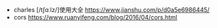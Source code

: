 - charles [/tʃɑːlz/]使用大全
https://www.jianshu.com/p/d0a5e6986445/
- cors
https://www.ruanyifeng.com/blog/2016/04/cors.html
